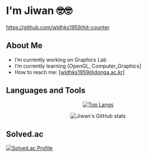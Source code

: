 # I'm Jiwan 🤓🤓
https://github.com/wldhks1959/hit-counter
## About Me
- I’m currently working on Graphics Lab
- I’m currently learning [OpenGL, Computer_Graphics]
- How to reach me: [wldhks1959@donga.ac.kr]


## Languages and Tools
<div align="center">
  
[![Top Langs](https://github-readme-stats.vercel.app/api/top-langs/?username=wldhks1959&layout=compact)](https://github.com/anuraghazra/github-readme-stats)

![Jiwan's GitHub stats](https://github-readme-stats.vercel.app/api?username=wldhks1959&show_icons=true&theme=radical)

</div>

## Solved.ac  
[![Solved.ac Profile](http://mazassumnida.wtf/api/generate_badge?boj=wldhks1959)](https://solved.ac/wldhks1959)
